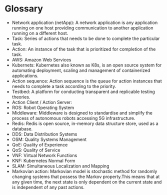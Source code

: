 # Glossary

* Network application (netApp): A network application is any application running on one host providing communication to another application running on a different host.
* Task: Series of actions that needs to be done to complete the particular task.
* Action: An instance of the task that is prioritized for completion of the task.
* AWS: Amazon Web Services
* Kubernets: Kubernetes also known as K8s, is an open source system for automating deployment, scaling and management of containerized applications. 
* Action sequence: Action sequence is the queue for action instances that needs to complete a task according to the priority.
* Testbed: A platform for conducting transparent and replicable testing theories. 
* Action Client / Action Server:
* ROS: Robot Operating System
* Middleware: Middleware is designed to standardise and simplify the process of autonomous robots accessing 5G infrastructure.
* Redis: Redis is open source, in-memory data structure store, used as a database.
* DDS: Data Distribution Systems 
* OSM: Quality Systems Management 
* QoE: Quality of Experience 
* QoS: Quality of Service 
* VNF: Virtual Network Functions 
* KNF: Kubernetes Normal Form 
* SLAM: Simultaneous Localization and Mapping
* Markovian action: Markovian model is stochastic method for randomly changing systems that possess the Markov property.This means that at any given time, the next state is only dependent on the current state and is independent of any past actions. 